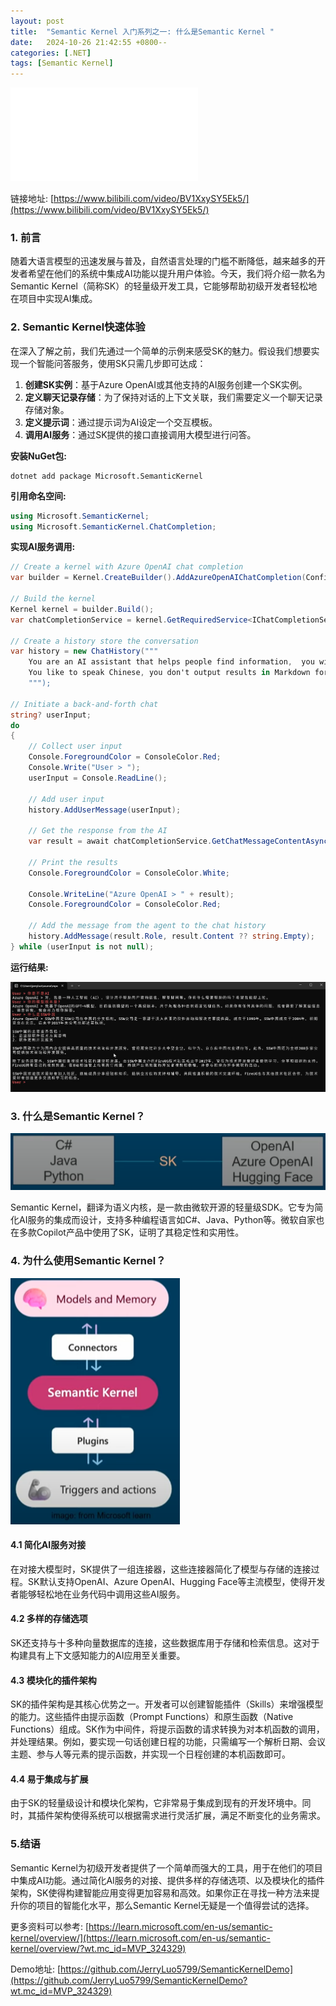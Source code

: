 ```yaml
---
layout: post
title:  "Semantic Kernel 入门系列之一: 什么是Semantic Kernel "
date:   2024-10-26 21:42:55 +0800--
categories: [.NET]
tags: [Semantic Kernel]  
---
```


<iframe src="//player.bilibili.com/player.html?isOutside=true&aid=113366936851935&bvid=BV1XxySY5Ek5&cid=26454265629&p=1" scrolling="no" border="0" frameborder="no" framespacing="0" allowfullscreen="true" class="bilibili"></iframe>

链接地址: [https://www.bilibili.com/video/BV1XxySY5Ek5/](https://www.bilibili.com/video/BV1XxySY5Ek5/)

### 1. 前言

随着大语言模型的迅速发展与普及，自然语言处理的门槛不断降低，越来越多的开发者希望在他们的系统中集成AI功能以提升用户体验。今天，我们将介绍一款名为Semantic Kernel（简称SK）的轻量级开发工具，它能够帮助初级开发者轻松地在项目中实现AI集成。

### 2. Semantic Kernel快速体验

在深入了解之前，我们先通过一个简单的示例来感受SK的魅力。假设我们想要实现一个智能问答服务，使用SK只需几步即可达成：

1. **创建SK实例**：基于Azure OpenAI或其他支持的AI服务创建一个SK实例。
2. **定义聊天记录存储**：为了保持对话的上下文关联，我们需要定义一个聊天记录存储对象。
3. **定义提示词**：通过提示词为AI设定一个交互模板。
4. **调用AI服务**：通过SK提供的接口直接调用大模型进行问答。

**安装NuGet包:**

```
dotnet add package Microsoft.SemanticKernel
```

**引用命名空间:**

```csharp
using Microsoft.SemanticKernel;
using Microsoft.SemanticKernel.ChatCompletion;
```

**实现AI服务调用:**

```csharp
// Create a kernel with Azure OpenAI chat completion
var builder = Kernel.CreateBuilder().AddAzureOpenAIChatCompletion(Config.DEPLOYMENT_NAME, Config.ENDPOINT, Config.API_KEY);

// Build the kernel
Kernel kernel = builder.Build();
var chatCompletionService = kernel.GetRequiredService<IChatCompletionService>();

// Create a history store the conversation
var history = new ChatHistory("""
    You are an AI assistant that helps people find information,  you will provide all the detailed information.
    You like to speak Chinese, you don't output results in Markdown format.
    """);

// Initiate a back-and-forth chat
string? userInput;
do
{
    // Collect user input
    Console.ForegroundColor = ConsoleColor.Red;
    Console.Write("User > ");
    userInput = Console.ReadLine();

    // Add user input
    history.AddUserMessage(userInput);

    // Get the response from the AI
    var result = await chatCompletionService.GetChatMessageContentAsync(history, null, kernel);

    // Print the results
    Console.ForegroundColor = ConsoleColor.White;

    Console.WriteLine("Azure OpenAI > " + result);
    Console.ForegroundColor = ConsoleColor.Red;

    // Add the message from the agent to the chat history
    history.AddMessage(result.Role, result.Content ?? string.Empty);
} while (userInput is not null);
```

**运行结果:**

![alt text](/assets/imgs/SK01-QA.png)

### 3. 什么是Semantic Kernel？

![What's Semantic Kernel](/assets/imgs/SK01-WhatIsSK.png)

Semantic Kernel，翻译为语义内核，是一款由微软开源的轻量级SDK。它专为简化AI服务的集成而设计，支持多种编程语言如C#、Java、Python等。微软自家也在多款Copilot产品中使用了SK，证明了其稳定性和实用性。

### 4. 为什么使用Semantic Kernel？

![Why Semantic Kernel](/assets/imgs/SK01-WhySK.png)

#### 4.1 简化AI服务对接

在对接大模型时，SK提供了一组连接器，这些连接器简化了模型与存储的连接过程。SK默认支持OpenAI、Azure OpenAI、Hugging Face等主流模型，使得开发者能够轻松地在业务代码中调用这些AI服务。

#### 4.2 多样的存储选项

SK还支持与十多种向量数据库的连接，这些数据库用于存储和检索信息。这对于构建具有上下文感知能力的AI应用至关重要。

#### 4.3 模块化的插件架构

SK的插件架构是其核心优势之一。开发者可以创建智能插件（Skills）来增强模型的能力。这些插件由提示函数（Prompt Functions）和原生函数（Native Functions）组成。SK作为中间件，将提示函数的请求转换为对本机函数的调用，并处理结果。例如，要实现一句话创建日程的功能，只需编写一个解析日期、会议主题、参与人等元素的提示函数，并实现一个日程创建的本机函数即可。

#### 4.4 易于集成与扩展

由于SK的轻量级设计和模块化架构，它非常易于集成到现有的开发环境中。同时，其插件架构使得系统可以根据需求进行灵活扩展，满足不断变化的业务需求。

### 5.结语

Semantic Kernel为初级开发者提供了一个简单而强大的工具，用于在他们的项目中集成AI功能。通过简化AI服务的对接、提供多样的存储选项、以及模块化的插件架构，SK使得构建智能应用变得更加容易和高效。如果你正在寻找一种方法来提升你的项目的智能化水平，那么Semantic Kernel无疑是一个值得尝试的选择。

更多资料可以参考: [https://learn.microsoft.com/en-us/semantic-kernel/overview/](https://learn.microsoft.com/en-us/semantic-kernel/overview/?wt.mc_id=MVP_324329)

Demo地址: [https://github.com/JerryLuo5799/SemanticKernelDemo](https://github.com/JerryLuo5799/SemanticKernelDemo?wt.mc_id=MVP_324329)